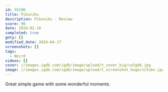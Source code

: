 ```yaml
---
id: 55190
title: Pikuniku
description: Pikuniku - Review
score: 90
date: 2019-02-16
completed: true
goty: []
modified_date: 2024-04-17
screenshots: []
tags:
  - Weird
videos: []
cover: //images.igdb.com/igdb/image/upload/t_cover_big/co2gb6.jpg
image: //images.igdb.com/igdb/image/upload/t_screenshot_huge/sc5sbn.jpg
---
```

Great simple game with some wonderful moments.